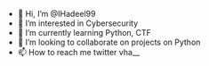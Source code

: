 - 👋 Hi, I’m @IHadeel99
- 👀 I’m interested in Cybersecurity 
- 🌱 I’m currently learning Python, CTF 
- 💞️ I’m looking to collaborate on projects on Python 
- 📫 How to reach me twitter vha__
<!---
IHadeel99/IHadeel99 is a ✨ special ✨ repository because its `README.md` (this file) appears on your GitHub profile.
You can click the Preview link to take a look at your changes.
--->
